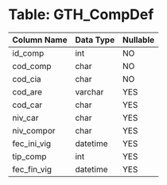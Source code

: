 # Table: GTH_CompDef

| Column Name | Data Type | Nullable |
|-------------|-----------|----------|
| id_comp | int | NO |
| cod_comp | char | NO |
| cod_cia | char | NO |
| cod_are | varchar | YES |
| cod_car | char | YES |
| niv_car | char | YES |
| niv_compor | char | YES |
| fec_ini_vig | datetime | YES |
| tip_comp | int | YES |
| fec_fin_vig | datetime | YES |
